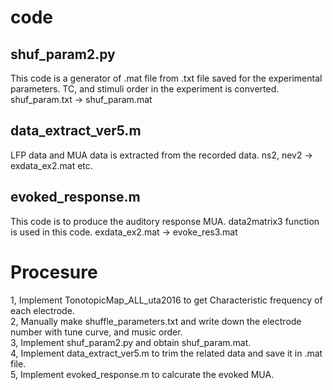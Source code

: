 # code

## shuf_param2.py

This code is a generator of .mat file from .txt file saved for the experimental parameters.
TC, and stimuli order in the experiment is converted.
shuf_param.txt -> shuf_param.mat


## data_extract_ver5.m

LFP data and MUA data is extracted from the recorded data.
ns2, nev2 -> exdata_ex2.mat etc.


## evoked_response.m

This code is to produce the auditory response MUA.
data2matrix3 function is used in this code.
exdata_ex2.mat -> evoke_res3.mat


# Procesure

1, Implement TonotopicMap_ALL_uta2016 to get Characteristic frequency of each electrode.
<br>
2, Manually make shuffle_parameters.txt and write down the electrode number with tune curve, and music order.
<br>
3, Implement shuf_param2.py and obtain shuf_param.mat.
<br>
4, Implement data_extract_ver5.m to trim the related data and save it in .mat file.
<br>
5, Implement evoked_response.m to calcurate the evoked MUA.
